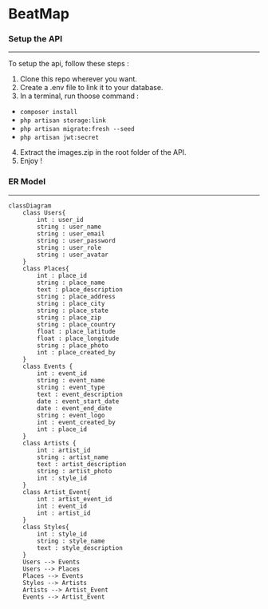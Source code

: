 # BeatMap

### Setup the API

---

To setup the api, follow these steps :
1. Clone this repo wherever you want.
2. Create a .env file to link it to your database.
3. In a terminal, run thoose command :
- `composer install`
- `php artisan storage:link`
- `php artisan migrate:fresh --seed`
- `php artisan jwt:secret`
4. Extract the images.zip in the root folder of the API.
5. Enjoy !

### ER Model

---


```mermaid
classDiagram
    class Users{
        int : user_id
        string : user_name
        string : user_email
        string : user_password
        string : user_role
        string : user_avatar
    }
    class Places{
        int : place_id
        string : place_name
        text : place_description
        string : place_address
        string : place_city
        string : place_state
        string : place_zip
        string : place_country
        float : place_latitude
        float : place_longitude
        string : place_photo
        int : place_created_by
    }
    class Events {
        int : event_id
        string : event_name
        string : event_type
        text : event_description
        date : event_start_date
        date : event_end_date
        string : event_logo
        int : event_created_by
        int : place_id
    }
    class Artists {
        int : artist_id
        string : artist_name
        text : artist_description
        string : artist_photo
        int : style_id
    }
    class Artist_Event{
        int : artist_event_id
        int : event_id
        int : artist_id
    }
    class Styles{
        int : style_id
        string : style_name
        text : style_description
    }
    Users --> Events
    Users --> Places
    Places --> Events
    Styles --> Artists
    Artists --> Artist_Event
    Events --> Artist_Event
```
